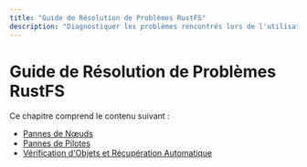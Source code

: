 ```yaml
---
title: "Guide de Résolution de Problèmes RustFS"
description: "Diagnostiquer les problèmes rencontrés lors de l'utilisation de RustFS et fournir des solutions de réparation pour permettre aux instances RustFS de récupérer rapidement des pannes."
---
```


# Guide de Résolution de Problèmes RustFS

Ce chapitre comprend le contenu suivant :

- [Pannes de Nœuds](./node.md)
- [Pannes de Pilotes](./driver.md)
- [Vérification d'Objets et Récupération Automatique](./healing.md)

